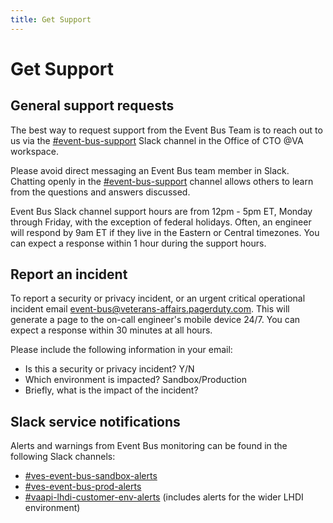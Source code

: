 ```yaml
---
title: Get Support
---
```


# Get Support

## General support requests

The best way to request support from the Event Bus Team is to reach out to us via the [#event-bus-support][slack-#event-bus-support] Slack channel in the Office of CTO @VA workspace.

Please avoid direct messaging an Event Bus team member in Slack. Chatting openly in the [#event-bus-support][slack-#event-bus-support] channel allows others to learn from the questions and answers discussed.

Event Bus Slack channel support hours are from 12pm - 5pm ET, Monday through Friday, with the exception of federal holidays. Often, an engineer will respond by 9am ET if they live in the Eastern or Central timezones. You can expect a response within 1 hour during the support hours.

## Report an incident

To report a security or privacy incident, or an urgent critical operational incident email event-bus@veterans-affairs.pagerduty.com. This will generate a page to the on-call engineer's mobile device 24/7. You can expect a response within 30 minutes at all hours.

Please include the following information in your email:
- Is this a security or privacy incident? Y/N
- Which environment is impacted? Sandbox/Production
- Briefly, what is the impact of the incident?

## Slack service notifications

Alerts and warnings from Event Bus monitoring can be found in the following Slack channels:

* [#ves-event-bus-sandbox-alerts][slack-#ves-event-bus-sandbox-alerts]
* [#ves-event-bus-prod-alerts][slack-#ves-event-bus-prod-alerts]
* [#vaapi-lhdi-customer-env-alerts][slack-#vaapi-lhdi-customer-env-alerts] (includes alerts for the wider LHDI environment)

<!-- links -->
[slack-#event-bus-support]: https://dsva.slack.com/archives/C074VK55M9P
[slack-#ves-event-bus-sandbox-alerts]: https://dsva.slack.com/archives/C07177SEPH9
[slack-#ves-event-bus-prod-alerts]: https://dsva.slack.com/archives/C06N7QKMQN4
[slack-#vaapi-lhdi-customer-env-alerts]: https://lighthouseva.slack.com/archives/C05RZUP7H6D
